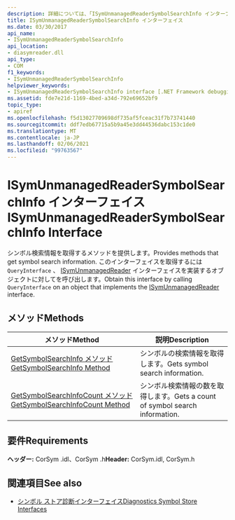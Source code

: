 ```yaml
---
description: 詳細については、「ISymUnmanagedReaderSymbolSearchInfo インターフェイス」を参照してください。
title: ISymUnmanagedReaderSymbolSearchInfo インターフェイス
ms.date: 03/30/2017
api_name:
- ISymUnmanagedReaderSymbolSearchInfo
api_location:
- diasymreader.dll
api_type:
- COM
f1_keywords:
- ISymUnmanagedReaderSymbolSearchInfo
helpviewer_keywords:
- ISymUnmanagedReaderSymbolSearchInfo interface [.NET Framework debugging]
ms.assetid: fde7e21d-1169-4bed-a34d-792e69652bf9
topic_type:
- apiref
ms.openlocfilehash: f5d13027709698df735af5fceac31f7b73741440
ms.sourcegitcommit: ddf7edb67715a5b9a45e3dd44536dabc153c1de0
ms.translationtype: MT
ms.contentlocale: ja-JP
ms.lasthandoff: 02/06/2021
ms.locfileid: "99763567"
---
```

# <a name="isymunmanagedreadersymbolsearchinfo-interface"></a><span data-ttu-id="36a65-103">ISymUnmanagedReaderSymbolSearchInfo インターフェイス</span><span class="sxs-lookup"><span data-stu-id="36a65-103">ISymUnmanagedReaderSymbolSearchInfo Interface</span></span>

<span data-ttu-id="36a65-104">シンボル検索情報を取得するメソッドを提供します。</span><span class="sxs-lookup"><span data-stu-id="36a65-104">Provides methods that get symbol search information.</span></span> <span data-ttu-id="36a65-105">このインターフェイスを取得するには `QueryInterface` 、 [ISymUnmanagedReader](isymunmanagedreader-interface.md) インターフェイスを実装するオブジェクトに対してを呼び出します。</span><span class="sxs-lookup"><span data-stu-id="36a65-105">Obtain this interface by calling `QueryInterface` on an object that implements the [ISymUnmanagedReader](isymunmanagedreader-interface.md) interface.</span></span>  
  
## <a name="methods"></a><span data-ttu-id="36a65-106">メソッド</span><span class="sxs-lookup"><span data-stu-id="36a65-106">Methods</span></span>  
  
|<span data-ttu-id="36a65-107">メソッド</span><span class="sxs-lookup"><span data-stu-id="36a65-107">Method</span></span>|<span data-ttu-id="36a65-108">説明</span><span class="sxs-lookup"><span data-stu-id="36a65-108">Description</span></span>|  
|------------|-----------------|  
|[<span data-ttu-id="36a65-109">GetSymbolSearchInfo メソッド</span><span class="sxs-lookup"><span data-stu-id="36a65-109">GetSymbolSearchInfo Method</span></span>](isymunmanagedreadersymbolsearchinfo-getsymbolsearchinfo-method.md)|<span data-ttu-id="36a65-110">シンボルの検索情報を取得します。</span><span class="sxs-lookup"><span data-stu-id="36a65-110">Gets symbol search information.</span></span>|  
|[<span data-ttu-id="36a65-111">GetSymbolSearchInfoCount メソッド</span><span class="sxs-lookup"><span data-stu-id="36a65-111">GetSymbolSearchInfoCount Method</span></span>](isymunmanagedreadersymbolsearchinfo-getsymbolsearchinfocount-method.md)|<span data-ttu-id="36a65-112">シンボル検索情報の数を取得します。</span><span class="sxs-lookup"><span data-stu-id="36a65-112">Gets a count of symbol search information.</span></span>|  
  
## <a name="requirements"></a><span data-ttu-id="36a65-113">要件</span><span class="sxs-lookup"><span data-stu-id="36a65-113">Requirements</span></span>  

 <span data-ttu-id="36a65-114">**ヘッダー:** CorSym .idl、CorSym .h</span><span class="sxs-lookup"><span data-stu-id="36a65-114">**Header:** CorSym.idl, CorSym.h</span></span>  
  
## <a name="see-also"></a><span data-ttu-id="36a65-115">関連項目</span><span class="sxs-lookup"><span data-stu-id="36a65-115">See also</span></span>

- [<span data-ttu-id="36a65-116">シンボル ストア診断インターフェイス</span><span class="sxs-lookup"><span data-stu-id="36a65-116">Diagnostics Symbol Store Interfaces</span></span>](diagnostics-symbol-store-interfaces.md)
